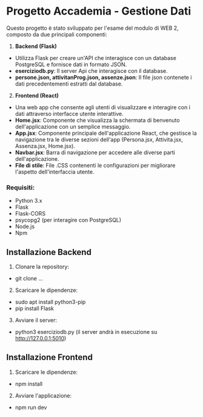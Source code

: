 

# Progetto Accademia - Gestione Dati

Questo progetto è stato sviluppato per l'esame del modulo di WEB 2, composto da due principali componenti:

1. **Backend (Flask)** 
- Utilizza Flask per creare un'API che interagisce con un database PostgreSQL e fornisce dati in formato JSON.
- **eserciziodb.py**: Il server Api che interagisce con il database.
- **persone.json, attivitanProg.json, assenze.json**: Il file json contenete i dati precedentementi estratti dal database.



2. **Frontend (React)** 
- Una web app che consente agli utenti di visualizzare e interagire con i dati attraverso interfacce utente interattive.
- **Home.jsx**: Componente che visualizza la schermata di benvenuto dell'applicazione con un semplice messaggio.
- **App.jsx**:  Componente principale dell'applicazione React, che gestisce la navigazione tra le diverse sezioni dell'app (Persona.jsx, Attivita.jsx, Assenza.jsx, Home.jsx).
- **Navbar.jsx**: Barra di navigazione per accedere alle diverse parti dell'applicazione.
- **File di stile**: File .CSS contenenti le configurazioni per migliorare l'aspetto dell'interfaccia utente.



### Requisiti:
- Python 3.x
- Flask
- Flask-CORS
- psycopg2 (per interagire con PostgreSQL)
- Node.js
- Npm

## Installazione  Backend

1. Clonare la repository:
- git clone ...

2. Scaricare le dipendenze:
- sudo apt install python3-pip
- pip install Flask

3. Avviare il server:
- python3 eserciziodb.py (il server andrà in esecuzione su http://127.0.0.1:5010)


## Installazione  Frontend

1. Scaricare le dipendenze:
- npm install

2. Avviare l'applicazione:
- npm run dev
